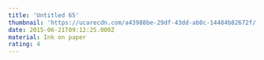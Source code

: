 ```yaml
---
title: 'Untitled 65'
thumbnail: 'https://ucarecdn.com/a43988be-29df-43dd-ab0c-14484b82672f/'
date: 2015-06-21T09:12:25.000Z
material: Ink on paper
rating: 4
---
```

